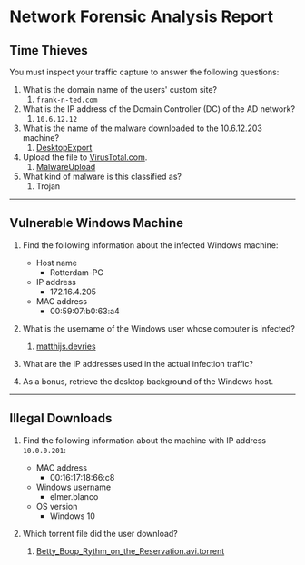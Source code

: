 # Network Forensic Analysis Report

## Time Thieves 
You must inspect your traffic capture to answer the following questions:

1. What is the domain name of the users' custom site?
   1. `frank-n-ted.com`
2. What is the IP address of the Domain Controller (DC) of the AD network?
   1. `10.6.12.12`
3. What is the name of the malware downloaded to the 10.6.12.203 machine?
   1. [DesktopExport](/Img/Desktop-Export.png)
4. Upload the file to [VirusTotal.com](https://www.virustotal.com/gui/). 
   1. [MalwareUpload](/Img/Malware-Upload.png)
5. What kind of malware is this classified as?
   1. Trojan

---

## Vulnerable Windows Machine

1. Find the following information about the infected Windows machine:
    - Host name
      - Rotterdam-PC
    - IP address
      - 172.16.4.205
    - MAC address
      - 00:59:07:b0:63:a4
    
2. What is the username of the Windows user whose computer is infected?
   1. [matthijs.devries](/Img/Windows-Username.png)
3. What are the IP addresses used in the actual infection traffic?
4. As a bonus, retrieve the desktop background of the Windows host.

---

## Illegal Downloads

1. Find the following information about the machine with IP address `10.0.0.201`:
    - MAC address
      - 00:16:17:18:66:c8
    - Windows username
      - elmer.blanco
    - OS version
      - Windows 10

2. Which torrent file did the user download?
   1. [Betty_Boop_Rythm_on_the_Reservation.avi.torrent](Img/Betty-Boop.png)
   
